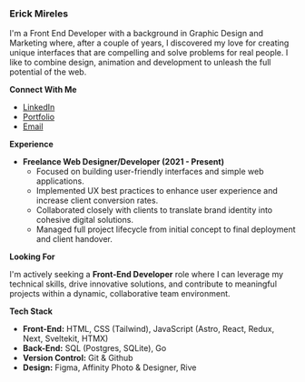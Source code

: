 ### Erick Mireles


I'm a Front End Developer with a background in Graphic Design and Marketing where, after a couple of years, I discovered my love for creating unique interfaces that are compelling and solve problems for real people. I like to combine design, animation and development to unleash the full potential of the web.

**Connect With Me**

- [LinkedIn](https://www.linkedin.com/in/emrosas/)
- [Portfolio](https://emrosas.vercel.app/)
- [Email](mailto:emireles.rosas@gmail.com)

**Experience**

- **Freelance Web Designer/Developer (2021 - Present)**
    - Focused on building user-friendly interfaces and simple web applications.
    - Implemented UX best practices to enhance user experience and increase client conversion rates.
    - Collaborated closely with clients to translate brand identity into cohesive digital solutions.
    - Managed full project lifecycle from initial concept to final deployment and client handover.

**Looking For**

I'm actively seeking a **Front-End Developer** role where I can leverage my technical skills, drive innovative solutions, and contribute to meaningful projects within a dynamic, collaborative team environment.

**Tech Stack**

- **Front-End:** HTML, CSS (Tailwind), JavaScript (Astro, React, Redux, Next, Sveltekit, HTMX)
- **Back-End:** SQL (Postgres, SQLite), Go
- **Version Control:** Git & Github
- **Design:** Figma, Affinity Photo & Designer, Rive
